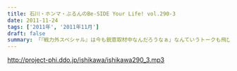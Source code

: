 ```yaml
---
title: 石川・ホンマ・ぶるんのBe-SIDE Your Life! vol.290-3
date: 2011-11-24
tags: ['2011年', '2011年11月']
draft: false
summary: 「『戦力外スペシャル』は今も鋭意取材中なんだろうなぁ」なんていうトークも飛び出す晩秋。ぶるんサンはカープ栗原の残留にほっと一息。NAMAE
---
```


http://project-phi.ddo.jp/ishikawa/ishikawa290_3.mp3
